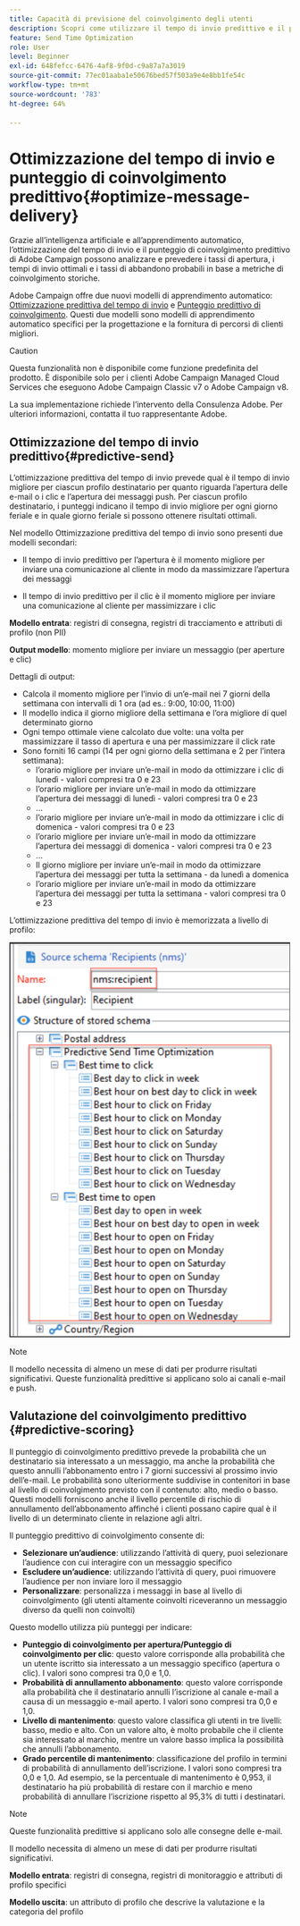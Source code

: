 ```yaml
---
title: Capacità di previsione del coinvolgimento degli utenti
description: Scopri come utilizzare il tempo di invio predittivo e il punteggio di coinvolgimento
feature: Send Time Optimization
role: User
level: Beginner
exl-id: 648fefcc-6476-4af8-9f0d-c9a87a7a3019
source-git-commit: 77ec01aaba1e50676bed57f503a9e4e8bb1fe54c
workflow-type: tm+mt
source-wordcount: '783'
ht-degree: 64%

---
```


# Ottimizzazione del tempo di invio e punteggio di coinvolgimento predittivo{#optimize-message-delivery}

Grazie all’intelligenza artificiale e all’apprendimento automatico, l’ottimizzazione del tempo di invio e il punteggio di coinvolgimento predittivo di Adobe Campaign possono analizzare e prevedere i tassi di apertura, i tempi di invio ottimali e i tassi di abbandono probabili in base a metriche di coinvolgimento storiche.

Adobe Campaign offre due nuovi modelli di apprendimento automatico: [Ottimizzazione predittiva del tempo di invio](#predictive-send) e [Punteggio predittivo di coinvolgimento](#predictive-scoring). Questi due modelli sono modelli di apprendimento automatico specifici per la progettazione e la fornitura di percorsi di clienti migliori.

>[!CAUTION]
>
>Questa funzionalità non è disponibile come funzione predefinita del prodotto. È disponibile solo per i clienti Adobe Campaign Managed Cloud Services che eseguono Adobe Campaign Classic v7 o Adobe Campaign v8.
>
>La sua implementazione richiede l’intervento della Consulenza Adobe. Per ulteriori informazioni, contatta il tuo rappresentante Adobe.
>


## Ottimizzazione del tempo di invio predittivo{#predictive-send}

L’ottimizzazione predittiva del tempo di invio prevede qual è il tempo di invio migliore per ciascun profilo destinatario per quanto riguarda l’apertura delle e-mail o i clic e l’apertura dei messaggi push. Per ciascun profilo destinatario, i punteggi indicano il tempo di invio migliore per ogni giorno feriale e in quale giorno feriale si possono ottenere risultati ottimali.

Nel modello Ottimizzazione predittiva del tempo di invio sono presenti due modelli secondari:

* Il tempo di invio predittivo per l’apertura è il momento migliore per inviare una comunicazione al cliente in modo da massimizzare l’apertura dei messaggi

* Il tempo di invio predittivo per il clic è il momento migliore per inviare una comunicazione al cliente per massimizzare i clic


**Modello entrata**: registri di consegna, registri di tracciamento e attributi di profilo (non PII)

**Output modello**: momento migliore per inviare un messaggio (per aperture e clic)

Dettagli di output:

* Calcola il momento migliore per l’invio di un’e-mail nei 7 giorni della settimana con intervalli di 1 ora (ad es.: 9:00, 10:00, 11:00)
* Il modello indica il giorno migliore della settimana e l’ora migliore di quel determinato giorno
* Ogni tempo ottimale viene calcolato due volte: una volta per massimizzare il tasso di apertura e una per massimizzare il click rate
* Sono forniti 16 campi (14 per ogni giorno della settimana e 2 per l’intera settimana):
   * l’orario migliore per inviare un’e-mail in modo da ottimizzare i clic di lunedì - valori compresi tra 0 e 23
   * l’orario migliore per inviare un’e-mail in modo da ottimizzare l’apertura dei messaggi di lunedì - valori compresi tra 0 e 23
   * ...
   * l’orario migliore per inviare un’e-mail in modo da ottimizzare i clic di domenica - valori compresi tra 0 e 23
   * l’orario migliore per inviare un’e-mail in modo da ottimizzare l’apertura dei messaggi di domenica - valori compresi tra 0 e 23
   * ...
   * Il giorno migliore per inviare un’e-mail in modo da ottimizzare l’apertura dei messaggi per tutta la settimana - da lunedì a domenica
   * l’orario migliore per inviare un’e-mail in modo da ottimizzare l’apertura dei messaggi per tutta la settimana - valori compresi tra 0 e 23


L’ottimizzazione predittiva del tempo di invio è memorizzata a livello di profilo:

![](assets/sto-schema.png)


>[!NOTE]
>
>Il modello necessita di almeno un mese di dati per produrre risultati significativi. Queste funzionalità predittive si applicano solo ai canali e-mail e push.
>


## Valutazione del coinvolgimento predittivo {#predictive-scoring}

Il punteggio di coinvolgimento predittivo prevede la probabilità che un destinatario sia interessato a un messaggio, ma anche la probabilità che questo annulli l’abbonamento entro i 7 giorni successivi al prossimo invio dell’e-mail. Le probabilità sono ulteriormente suddivise in contenitori in base al livello di coinvolgimento previsto con il contenuto: alto, medio o basso. Questi modelli forniscono anche il livello percentile di rischio di annullamento dell’abbonamento affinché i clienti possano capire qual è il livello di un determinato cliente in relazione agli altri.

Il punteggio predittivo di coinvolgimento consente di:

* **Selezionare un’audience**: utilizzando l’attività di query, puoi selezionare l’audience con cui interagire con un messaggio specifico
* **Escludere un’audience**: utilizzando l’attività di query, puoi rimuovere l’audience per non inviare loro il messaggio
* **Personalizzare**: personalizza i messaggi in base al livello di coinvolgimento (gli utenti altamente coinvolti riceveranno un messaggio diverso da quelli non coinvolti)

Questo modello utilizza più punteggi per indicare:

* **Punteggio di coinvolgimento per apertura/Punteggio di coinvolgimento per clic**: questo valore corrisponde alla probabilità che un utente iscritto sia interessato a un messaggio specifico (apertura o clic). I valori sono compresi tra 0,0 e 1,0.
* **Probabilità di annullamento abbonamento**: questo valore corrisponde alla probabilità che il destinatario annulli l’iscrizione al canale e-mail a causa di un messaggio e-mail aperto. I valori sono compresi tra 0,0 e 1,0.
* **Livello di mantenimento**: questo valore classifica gli utenti in tre livelli: basso, medio e alto. Con un valore alto, è molto probabile che il cliente sia interessato al marchio, mentre un valore basso implica la possibilità che annulli l’abbonamento.
* **Grado percentile di mantenimento**: classificazione del profilo in termini di probabilità di annullamento dell’iscrizione. I valori sono compresi tra 0,0 e 1,0. Ad esempio, se la percentuale di mantenimento è 0,953, il destinatario ha più probabilità di restare con il marchio e meno probabilità di annullare l’iscrizione rispetto al 95,3% di tutti i destinatari.

>[!NOTE]
>
>Queste funzionalità predittive si applicano solo alle consegne delle e-mail.
>
>Il modello necessita di almeno un mese di dati per produrre risultati significativi.

**Modello entrata**: registri di consegna, registri di monitoraggio e attributi di profilo specifici

**Modello uscita**: un attributo di profilo che descrive la valutazione e la categoria del profilo
